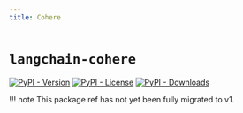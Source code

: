 ```yaml
---
title: Cohere
---
```


# `langchain-cohere`

[![PyPI - Version](https://img.shields.io/pypi/v/langchain-cohere?label=%20)](https://pypi.org/project/langchain-cohere/#history)
[![PyPI - License](https://img.shields.io/pypi/l/langchain-cohere)](https://opensource.org/licenses/MIT)
[![PyPI - Downloads](https://img.shields.io/pepy/dt/langchain-cohere)](https://pypistats.org/packages/langchain-cohere)

!!! note
    This package ref has not yet been fully migrated to v1.

